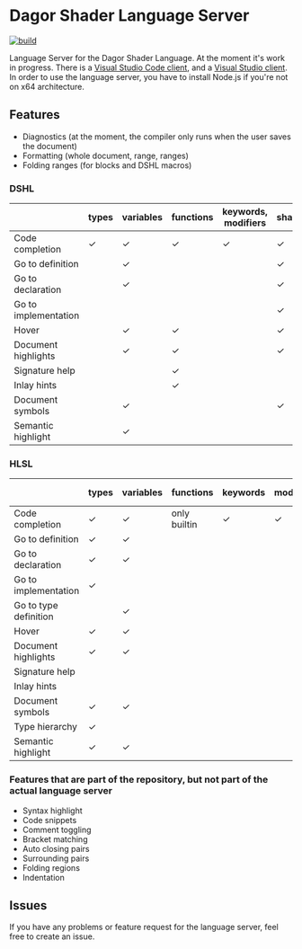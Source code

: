 # Dagor Shader Language Server

[![build](https://github.com/GaijinEntertainment/Dagor-Shader-Language-Server/actions/workflows/build.yml/badge.svg)](https://github.com/GaijinEntertainment/Dagor-Shader-Language-Server/actions/workflows/build.yml)

Language Server for the Dagor Shader Language. At the moment it's work in progress. There is a [Visual Studio Code client](https://github.com/GaijinEntertainment/Dagor-Shader-Language-Support-for-Visual-Studio-Code), and a [Visual Studio client](https://github.com/GaijinEntertainment/Dagor-Shader-Language-Support-for-Visual-Studio). In order to use the language server, you have to install Node.js if you're not on x64 architecture.

## Features

-   Diagnostics (at the moment, the compiler only runs when the user saves the document)
-   Formatting (whole document, range, ranges)
-   Folding ranges (for blocks and DSHL macros)

### DSHL

|                      | types | variables | functions | keywords, modifiers | shaders | block statements | macros | includes |
| -------------------- | ----- | --------- | --------- | ------------------- | ------- | ---------------- | ------ | -------- |
| Code completion      | ✓     | ✓         | ✓         | ✓                   | ✓       | ✓                | ✓      | ✓        |
| Go to definition     |       | ✓         |           |                     | ✓       | ✓                | ✓      | ✓        |
| Go to declaration    |       | ✓         |           |                     | ✓       | ✓                | ✓      | ✓        |
| Go to implementation |       |           |           |                     | ✓       | ✓                | ✓      | ✓        |
| Hover                |       | ✓         | ✓         |                     | ✓       | ✓                | ✓      |          |
| Document highlights  |       | ✓         | ✓         |                     | ✓       | ✓                | ✓      |          |
| Signature help       |       |           | ✓         |                     |         |                  | ✓      |          |
| Inlay hints          |       |           | ✓         |                     |         |                  | ✓      |          |
| Document symbols     |       | ✓         |           |                     | ✓       | ✓                | ✓      |          |
| Semantic highlight   |       | ✓         |           |                     |         |                  |        |          |

### HLSL

|                       | types | variables | functions    | keywords | modifiers | semantics | attributes | defines | includes | preprocessor directives |
| --------------------- | ----- | --------- | ------------ | -------- | --------- | --------- | ---------- | ------- | -------- | ----------------------- |
| Code completion       | ✓     | ✓         | only builtin | ✓        | ✓         | ✓         | ✓          | ✓       | ✓        | ✓                       |
| Go to definition      | ✓     | ✓         |              |          |           |           |            | ✓       | ✓        |                         |
| Go to declaration     | ✓     | ✓         |              |          |           |           |            | ✓       | ✓        |                         |
| Go to implementation  | ✓     |           |              |          |           |           |            | ✓       | ✓        |                         |
| Go to type definition |       | ✓         |              |          |           |           |            |         |          |                         |
| Hover                 | ✓     | ✓         |              |          |           |           |            | ✓       |          |                         |
| Document highlights   | ✓     | ✓         |              |          |           |           |            | ✓       |          |                         |
| Signature help        |       |           |              |          |           |           |            |         |          |                         |
| Inlay hints           |       |           |              |          |           |           |            | ✓       |          |                         |
| Document symbols      | ✓     | ✓         |              |          |           |           |            | ✓       |          |                         |
| Type hierarchy        | ✓     |           |              |          |           |           |            |         |          |                         |
| Semantic highlight    | ✓     | ✓         |              |          |           |           |            |         |          |                         |

### Features that are part of the repository, but not part of the actual language server

-   Syntax highlight
-   Code snippets
-   Comment toggling
-   Bracket matching
-   Auto closing pairs
-   Surrounding pairs
-   Folding regions
-   Indentation

## Issues

If you have any problems or feature request for the language server, feel free to create an issue.
